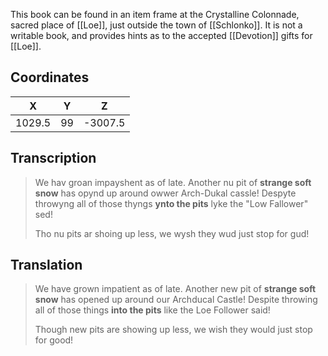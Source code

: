  

This book can be found in an item frame at the Crystalline Colonnade, sacred place of [[Loe]], just outside the town of [[Schlonko]]. It is not a writable book, and provides hints as to the accepted [[Devotion]] gifts for [[Loe]].

## Coordinates
| **X**  | **Y** |  **Z**  |
| :----: | :---: | :-----: |
| 1029.5 |  99   | -3007.5 |

## Transcription
> We hav groan impayshent as of late. Another nu pit of **strange soft snow** has opynd up around owwer Arch-Dukal cassle! Despyte throwyng all of those thyngs **ynto the pits** lyke the "Low Fallower" sed!
>
> Tho nu pits ar shoing up less, we wysh they wud just stop for gud!

## Translation
> We have grown impatient as of late. Another new pit of **strange soft snow** has opened up around our Archducal Castle! Despite throwing all of those things **into the pits** like the Loe Follower said!
>
> Though new pits are showing up less, we wish they would just stop for good!

